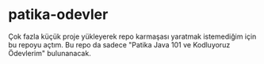 # patika-odevler
Çok fazla küçük proje yükleyerek repo karmaşası yaratmak istemediğim için bu repoyu açtım.
Bu repo da sadece "Patika Java 101 ve Kodluyoruz Ödevlerim" bulunanacak.

